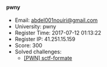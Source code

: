 #### pwny  

* Email: abdel001nouiri@gmail.com  
* University: pwny  
* Register Time: 2017-07-12 01:13:22  
* Register IP: 41.251.15.159  
* Score: 300  
* Solved challenges: 
  * [[PWN] sctf-formate](https://github.com/SniperOJ/Challenges/blob/master/web/sctf-formate.json)  
